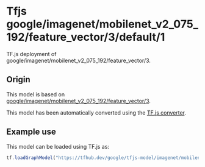 # Tfjs google/imagenet/mobilenet_v2_075_192/feature_vector/3/default/1
TF.js deployment of google/imagenet/mobilenet_v2_075_192/feature_vector/3.

<!-- parent-model: google/imagenet/mobilenet_v2_075_192/feature_vector/3 -->

## Origin

This model is based on [google/imagenet/mobilenet_v2_075_192/feature_vector/3](https://tfhub.dev/google/imagenet/mobilenet_v2_075_192/feature_vector/3).

This model has been automatically converted using the [TF.js converter](https://github.com/tensorflow/tfjs/tree/master/tfjs-converter).

## Example use
This model can be loaded using TF.js as:

```javascript
tf.loadGraphModel("https://tfhub.dev/google/tfjs-model/imagenet/mobilenet_v2_075_192/feature_vector/3/default/1", { fromTFHub: true })
```
